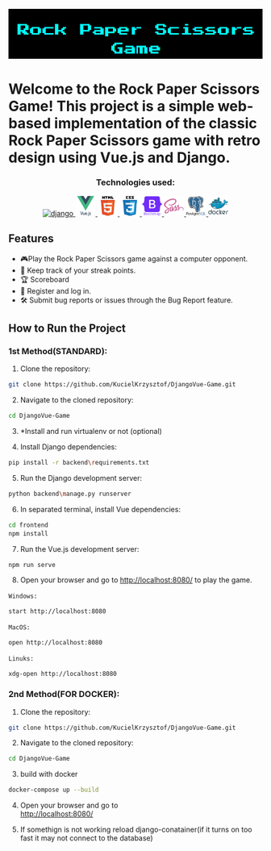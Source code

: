 ![Rock, Paper, Scissors Game](/backend/static/images/rps.png)

# Welcome to the Rock Paper Scissors Game! This project is a simple web-based implementation of the classic Rock Paper Scissors game with retro design using Vue.js and Django.

<h3 align="center">Technologies used:</h3>
<p align="center"> <a href="https://docs.djangoproject.com/en/5.0/" target="_blank" rel="noreferrer"> <img src="https://cdn.worldvectorlogo.com/logos/django.svg" alt="django" width="40" height="40"/> </a><a href="https://vuejs.org/" target="_blank" rel="noreferrer"> <img src="https://raw.githubusercontent.com/devicons/devicon/master/icons/vuejs/vuejs-original-wordmark.svg" alt="vuejs" width="40" height="40"/> </a> <a href="https://www.w3.org/html/" target="_blank" rel="noreferrer"> <img src="https://raw.githubusercontent.com/devicons/devicon/master/icons/html5/html5-original-wordmark.svg" alt="html5" width="40" height="40"/> </a> <a href="https://www.w3schools.com/css/" target="_blank" rel="noreferrer"> <img src="https://raw.githubusercontent.com/devicons/devicon/master/icons/css3/css3-original-wordmark.svg" alt="css3" width="40" height="40"/> </a><a href="https://getbootstrap.com" target="_blank" rel="noreferrer"> <img src="https://raw.githubusercontent.com/devicons/devicon/master/icons/bootstrap/bootstrap-plain-wordmark.svg" alt="bootstrap" width="40" height="40"/> </a> <a href="https://sass-lang.com" target="_blank" rel="noreferrer"> <img src="https://raw.githubusercontent.com/devicons/devicon/master/icons/sass/sass-original.svg" alt="sass" width="40" height="40"/> </a>  <a href="https://www.postgresql.org" target="_blank" rel="noreferrer"> <img src="https://raw.githubusercontent.com/devicons/devicon/master/icons/postgresql/postgresql-original-wordmark.svg" alt="postgresql" width="40" height="40"/> </a> <a href="https://www.docker.com/" target="_blank" rel="noreferrer"> <img src="https://raw.githubusercontent.com/devicons/devicon/master/icons/docker/docker-original-wordmark.svg" alt="docker" width="40" height="40"/> </a> </p>

## Features

- 🎮Play the Rock Paper Scissors game against a computer opponent.
- 🎯 Keep track of your streak points.
- 🏆 Scoreboard
- 📝 Register and log in.
- 🛠️ Submit bug reports or issues through the Bug Report feature.

## How to Run the Project

### 1st Method(STANDARD):

1. Clone the repository:

```bash
git clone https://github.com/KucielKrzysztof/DjangoVue-Game.git
```

2. Navigate to the cloned repository:

```bash
cd DjangoVue-Game
```

3. \*Install and run virtualenv or not (optional)

4. Install Django dependencies:

```bash
pip install -r backend\requirements.txt
```

5. Run the Django development server:

```bash
python backend\manage.py runserver
```

6. In separated terminal, install Vue dependencies:

```bash
cd frontend
npm install
```

7. Run the Vue.js development server:

```bash
npm run serve
```

8. Open your browser and go to [http://localhost:8080/](http://localhost:8080/) to play the game.

`Windows:`

```bash
start http://localhost:8080
```

`MacOS:`

```bash
open http://localhost:8080
```

`Linuks:`

```
xdg-open http://localhost:8080
```

### 2nd Method(FOR DOCKER):

1. Clone the repository:

```bash
git clone https://github.com/KucielKrzysztof/DjangoVue-Game.git
```

2. Navigate to the cloned repository:

```bash
cd DjangoVue-Game
```

3. build with docker

```bash
docker-compose up --build
```

4. Open your browser and go to
   <br>
   [http://localhost:8080/](http://localhost:8080/)

5. If somethign is not working reload django-conatainer(if it turns on too fast it may not connect to the database)
